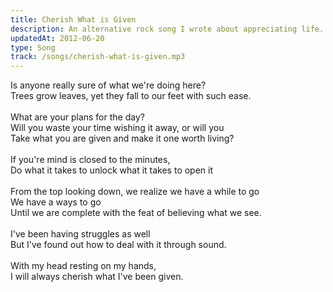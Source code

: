 ```yaml
---
title: Cherish What is Given
description: An alternative rock song I wrote about appreciating life.
updatedAt: 2012-06-20
type: Song
track: /songs/cherish-what-is-given.mp3
---
```


Is anyone really sure of what we're doing here?<br>
Trees grow leaves, yet they fall to our feet with such ease.<br>
<br>
What are your plans for the day?<br>
Will you waste your time wishing it away, or will you<br>
Take what you are given and make it one worth living?<br>
<br>
If you're mind is closed to the minutes,<br>
Do what it takes to unlock what it takes to open it<br>
<br>
From the top looking down, we realize we have a while to go<br>
We have a ways to go<br>
Until we are complete with the feat of believing what we see.<br>
<br>
I've been having struggles as well<br>
But I've found out how to deal with it through sound.<br>
<br>
With my head resting on my hands,<br>
I will always cherish what I've been given.

